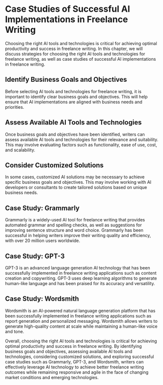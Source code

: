 Case Studies of Successful AI Implementations in Freelance Writing
=================================================================================================================================================

Choosing the right AI tools and technologies is critical for achieving optimal productivity and success in freelance writing. In this chapter, we will discuss strategies for choosing the right AI tools and technologies for freelance writing, as well as case studies of successful AI implementations in freelance writing.

Identify Business Goals and Objectives
--------------------------------------

Before selecting AI tools and technologies for freelance writing, it is important to identify clear business goals and objectives. This will help ensure that AI implementations are aligned with business needs and priorities.

Assess Available AI Tools and Technologies
------------------------------------------

Once business goals and objectives have been identified, writers can assess available AI tools and technologies for their relevance and suitability. This may involve evaluating factors such as functionality, ease of use, cost, and scalability.

Consider Customized Solutions
-----------------------------

In some cases, customized AI solutions may be necessary to achieve specific business goals and objectives. This may involve working with AI developers or consultants to create tailored solutions based on unique business needs.

Case Study: Grammarly
---------------------

Grammarly is a widely-used AI tool for freelance writing that provides automated grammar and spelling checks, as well as suggestions for improving sentence structure and word choice. Grammarly has been successful in helping writers improve their writing quality and efficiency, with over 20 million users worldwide.

Case Study: GPT-3
-----------------

GPT-3 is an advanced language generation AI technology that has been successfully implemented in freelance writing applications such as content creation and copywriting. GPT-3 uses deep learning algorithms to generate human-like language and has been praised for its accuracy and versatility.

Case Study: Wordsmith
---------------------

Wordsmith is an AI-powered natural language generation platform that has been successfully implemented in freelance writing applications such as report generation and personalized messaging. Wordsmith allows writers to generate high-quality content at scale while maintaining a human-like voice and tone.

Overall, choosing the right AI tools and technologies is critical for achieving optimal productivity and success in freelance writing. By identifying business goals and objectives, assessing available AI tools and technologies, considering customized solutions, and exploring successful case studies such as Grammarly, GPT-3, and Wordsmith, writers can effectively leverage AI technology to achieve better freelance writing outcomes while remaining responsive and agile in the face of changing market conditions and emerging technologies.
